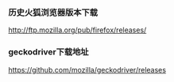 ### **历史火狐浏览器版本下载**
http://ftp.mozilla.org/pub/firefox/releases/

### **geckodriver下载地址**
https://github.com/mozilla/geckodriver/releases